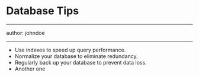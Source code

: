 # Database Tips

---

author: johndoe

---

- Use indexes to speed up query performance.
- Normalize your database to eliminate redundancy.
- Regularly back up your database to prevent data loss.
- Another one
